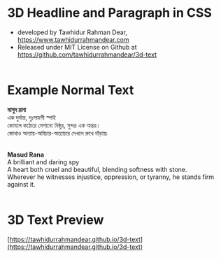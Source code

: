# 3D Headline and Paragraph in CSS <br>
* developed by Tawhidur Rahman Dear, https://www.tawhidurrahmandear.com <br>
* Released under MIT License on Github at https://github.com/tawhidurrahmandear/3d-text <br><br>

# Example Normal Text <br>

**মাসুদ রানা**
<br>
এক দুর্দান্ত, দুঃসাহসী স্পাই <br>
কোমলে কঠোরে মেশানো নিষ্ঠুর, সুন্দর এক অন্তর। <br>
কোথাও অন্যায়-অবিচার-অত্যাচার দেখলে রুখে দাঁড়ায়৷ <br> <br>

**Masud Rana**
 <br>
A brilliant and daring spy <br>
A heart both cruel and beautiful, blending softness with stone. <br>
Wherever he witnesses injustice, oppression, or tyranny, he stands firm against it. <br><br>

# 3D Text Preview 
[https://tawhidurrahmandear.github.io/3d-text](https://tawhidurrahmandear.github.io/3d-text)
